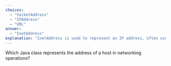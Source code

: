 ```yaml
---
choices:
  - "SocketAddress"
  - "IPAddress"
  - "URL"
answer:
  - "InetAddress"
explanation: "InetAddress is used to represent an IP address, often used with DatagramPacket and other networking classes."
---
```


Which Java class represents the address of a host in networking operations?
